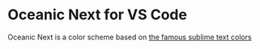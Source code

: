 # Oceanic Next for VS Code

Oceanic Next is a color scheme based on [the famous sublime text colors](https://github.com/voronianski/oceanic-next-color-scheme)
